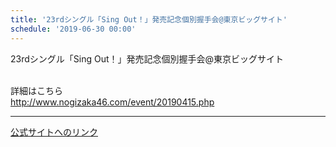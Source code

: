 ```yaml
---
title: '23rdシングル「Sing Out！」発売記念個別握手会@東京ビッグサイト'
schedule: '2019-06-30 00:00'
---
```


<div id="detailBody"> <p>  23rdシングル「Sing Out！」発売記念個別握手会@東京ビッグサイト </p> <p>  <br/>  詳細はこちら  <br/>  <a href="http://www.nogizaka46.com/event/20190415.php" target="_self" title="http://www.nogizaka46.com/event/20190415.php">   http://www.nogizaka46.com/event/20190415.php  </a> </p></div>

---
[公式サイトへのリンク]('http://www.nogizaka46.com/schedule/2019/06/050412.php?member=mio-yakubo&category=&monthly=201906')